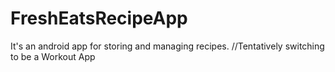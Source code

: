 # FreshEatsRecipeApp
It's an android app for storing and managing recipes.
//Tentatively switching to be a Workout App
